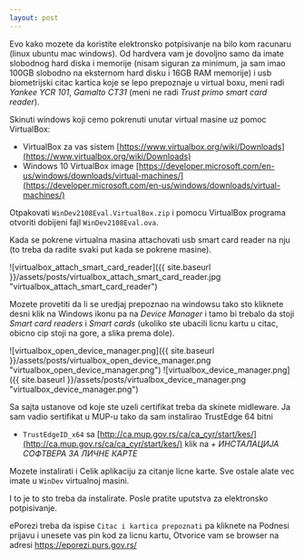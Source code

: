 ```yaml
---
layout: post
---
```


Evo kako mozete da koristite elektronsko potpisivanje na bilo kom racunaru
(linux ubuntu mac windows). Od hardvera vam je dovoljno samo da imate slobodnog
hard diska i memorije (nisam siguran za minimum, ja sam imao 100GB slobodno na
eksternom hard disku i 16GB RAM memorije) i usb biometrijski citac kartica koje
se lepo prepoznaje u virtual boxu, meni radi *Yankee YCR 101*, *Gamalto CT31*
(meni ne radi *Trust primo smart card reader*).

Skinuti windows koji cemo pokrenuti unutar virtual masine uz pomoc
VirtualBox:

* VirtualBox za vas sistem
[https://www.virtualbox.org/wiki/Downloads](https://www.virtualbox.org/wiki/Downloads)
* Windows 10 VirtualBox image
  [https://developer.microsoft.com/en-us/windows/downloads/virtual-machines/](https://developer.microsoft.com/en-us/windows/downloads/virtual-machines/)


Otpakovati `WinDev2108Eval.VirtualBox.zip` i pomocu VirtualBox programa otvoriti
dobijeni fajl `WinDev2108Eval.ova`.

Kada se pokrene virtualna masina attachovati usb smart card reader na nju (to
treba da radite svaki put kada se pokrene masine).

![virtualbox_attach_smart_card_reader]({{ site.baseurl }}/assets/posts/virtualbox_attach_smart_card_reader.jpg "virtualbox_attach_smart_card_reader")

Mozete provetiti da li se uredjaj prepoznao na windowsu tako sto kliknete desni
klik na Windows ikonu pa na *Device Manager* i tamo bi trebalo da stoji *Smart
card readers* i *Smart cards* (ukoliko ste ubacili licnu kartu u citac, obicno
cip stoji na gore, a slika prema dole).

![virtualbox_open_device_manager.png]({{ site.baseurl }}/assets/posts/virtualbox_open_device_manager.png "virtualbox_open_device_manager.png")
![virtualbox_device_manager.png]({{ site.baseurl }}/assets/posts/virtualbox_device_manager.png "virtualbox_device_manager.png")


Sa sajta ustanove od koje ste uzeli certifikat treba da skinete midleware. Ja
sam vadio sertifikat u MUP-u tako da sam instalirao TrustEdge 64 bitni

* `TrustEdgeID_x64` sa [http://ca.mup.gov.rs/ca/ca_cyr/start/kes/](http://ca.mup.gov.rs/ca/ca_cyr/start/kes/)
klik na *+ ИНСТАЛАЦИЈА СОФТВЕРА ЗА ЛИЧНЕ КАРТЕ*

Mozete instalirati i Celik aplikaciju za citanje licne karte. Sve ostale alate
vec imate u `WinDev` virtualnoj masini.

I to je to sto treba da instalirate. Posle pratite uputstva za elektronsko
potpisivanje.


ePorezi treba da ispise `Citac i kartica prepoznati` pa kliknete na Podnesi
prijavu i unesete vas pin kod za licnu kartu, Otvorice vam se browser na adresi https://eporezi.purs.gov.rs/ 
